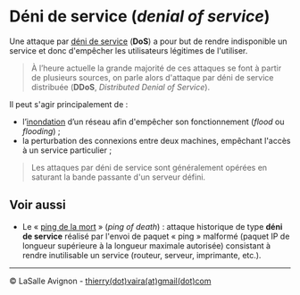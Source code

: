 # Déni de service (_denial of service_)

Une attaque par [déni de service](https://fr.wikipedia.org/wiki/Attaque_par_d%C3%A9ni_de_service) (**DoS**) a pour but de rendre indisponible un service et donc d'empêcher les utilisateurs légitimes de l'utiliser.

> À l’heure actuelle la grande majorité de ces attaques se font à partir de plusieurs sources, on parle alors d'attaque par déni de service distribuée (**DDoS**, _Distributed Denial of Service_).

Il peut s'agir principalement de :

- l’[inondation](https://fr.wikipedia.org/wiki/Flood_(Internet)) d’un réseau afin d'empêcher son fonctionnement (_flood_ ou _flooding_) ;
- la perturbation des connexions entre deux machines, empêchant l'accès à un service particulier ;

> Les attaques par déni de service sont généralement opérées en saturant la bande passante d'un serveur défini.

## Voir aussi

- Le « [ping de la mort](ping-of-death.md) » (_ping of death_) : attaque historique de type **déni de service** réalisé par l'envoi de paquet « ping » malformé (paquet IP de longueur supérieure à la longueur maximale autorisée) consistant à rendre inutilisable un service (routeur, serveur, imprimante, etc.).

---
©️ LaSalle Avignon - [thierry(dot)vaira(at)gmail(dot)com](thierry.vaira@gmail.com)
